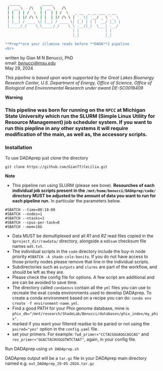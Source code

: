 ```bash

  _____          _____                               
 |  __ \   /\   |  __ \   /\                         
 | |  | | /  \  | |  | | /  \   _ __  _ __ ___ _ __  
 | |  | |/ /\ \ | |  | |/ /\ \ | '_ \| '__/ _ \ '_ \ 
 | |__| / ____ \| |__| / ____ \| |_) | | |  __/ |_) |
 |_____/_/    \_\_____/_/    \_\ .__/|_|  \___| .__/ 
                               | |            | |    
                               |_|            |_|    

**Prep**are your illumina reads before **DADA**2 pipeline
<br>
```

written by Gian M N Benucci, PhD<br>
email: *benucci@msu.edu*<br>
May 29, 2024<br>

*This pipeline is based upon work supported by the Great Lakes Bioenergy Research Center, U.S. Department of Energy, Office of Science, Office of Biological and Environmental Research under award DE-SC0018409*

__Warning__<br>
### **This pipeline was born for running on the `HPCC` at Michigan State University which run the SLURM (Simple Linux Utility for Resource Management) job scheduler system. If you want to run this piepline in any other systems it will require modification of the main, as well as, the accessory scripts.**

### **Installation**

To use DADAprep just clone the directory 
```
git clone https://github.com/Gian77/Cecilia.git

```

__Note__ <br> 
* This pipeline run using SLURM (please see bove). **Resourches of each individual job scripts present in the `/mnt/home/benucci/DADAprep/code/` directory MUST be adjusted to the amount of data you want to run for each pipeline run.** In particular the parameters below.

```
#SBATCH --time=00:10:00
#SBATCH --nodes=1
#SBATCH --ntasks=1
#SBATCH --cpus-per-task=8
#SBATCH --mem=16G
```

* Data MUST be demultiplexed and all *R1* and *R2* read files copied in the `$project_dir/rawdata/` directory, alongside a `md5sum` checksum file names `md5.txt`.
* The individual scripts in the `code` directory include the buy-in node priority `#SBATCH -A shade-cole-bonito`. If you do not have access to those priority nodes please remove that line in the individual scripts.
* Subdirectories such as `outputs` and `slurms` are part of the workflow, and should be left as they are.
* Please check the config file for options. A few script are additional and are can be avoided to save time.<br>
* The directory called `condaenvs` contain all the `yml` files you can use to recreate the exat conda environments used to develop DADAprep. To create a conda environment based on a recipe you can do: `conda env create -f environment-name.yml`.
* Find a good PATH for your Phix genome database, mine is `phix_db="/mnt/research/ShadeLab/Benucci/databases/phix_index/my_phix"`.
* marked if you want your filtered readse to be paried or not using the `paired="yes"` option in the `config.yaml` file.
* set your primers. For example: `fwd_primer="CCTACGGGAGGCAGCAG"` and `rev_primer="GGACTACHVGGGTWTCTAAT"`, again, in your config file.

Run DADAprep using `sh DADAprep.sh` 

DADAprep output will be a `tar.gz` file in your DADAprep main directory named e.g. `out_DADAprep_29-05-2024.tar.gz`

